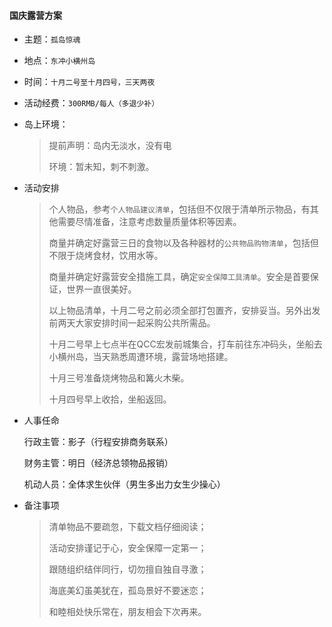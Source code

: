 #### 国庆露营方案

- 主题：`孤岛惊魂`

- 地点：`东冲小横州岛`

- 时间：`十月二号至十月四号，三天两夜`

- 活动经费：`300RMB/每人（多退少补）`

- 岛上环境：

  > 提前声明：岛内无淡水，没有电
  >
  > 环境：暂未知，刺不刺激。

- 活动安排

  >个人物品，参考`个人物品建议清单`，包括但不仅限于清单所示物品，有其他需要尽情准备，注意考虑数量质量体积等因素。
  >
  >商量并确定好露营三日的食物以及各种器材的`公共物品购物清单`，包括但不限于烧烤食材，饮用水等。
  >
  >商量并确定好露营安全措施工具，确定`安全保障工具清单`。安全是首要保证，世界一直很美好。
  >
  >以上物品清单，十月二号之前必须全部打包置齐，安排妥当。另外出发前两天大家安排时间一起采购公共所需品。
  >
  >十月二号早上七点半在QCC宏发前城集合，打车前往东冲码头，坐船去小横州岛，当天熟悉周遭环境，露营场地搭建。
  >
  >十月三号准备烧烤物品和篝火木柴。
  >
  >十月四号早上收拾，坐船返回。

- 人事任命

  行政主管：影子（行程安排商务联系）

  财务主管：明日（经济总领物品报销）

  机动人员：全体求生伙伴（男生多出力女生少操心）

- 备注事项

  > 清单物品不要疏忽，下载文档仔细阅读；
  >
  > 活动安排谨记于心，安全保障一定第一；
  >
  > 跟随组织结伴同行，切勿擅自独自寻激；
  >
  > 海底美幻虽美犹在，孤岛景好不要迷恋；
  >
  > 和睦相处快乐常在，朋友相会下次再来。
